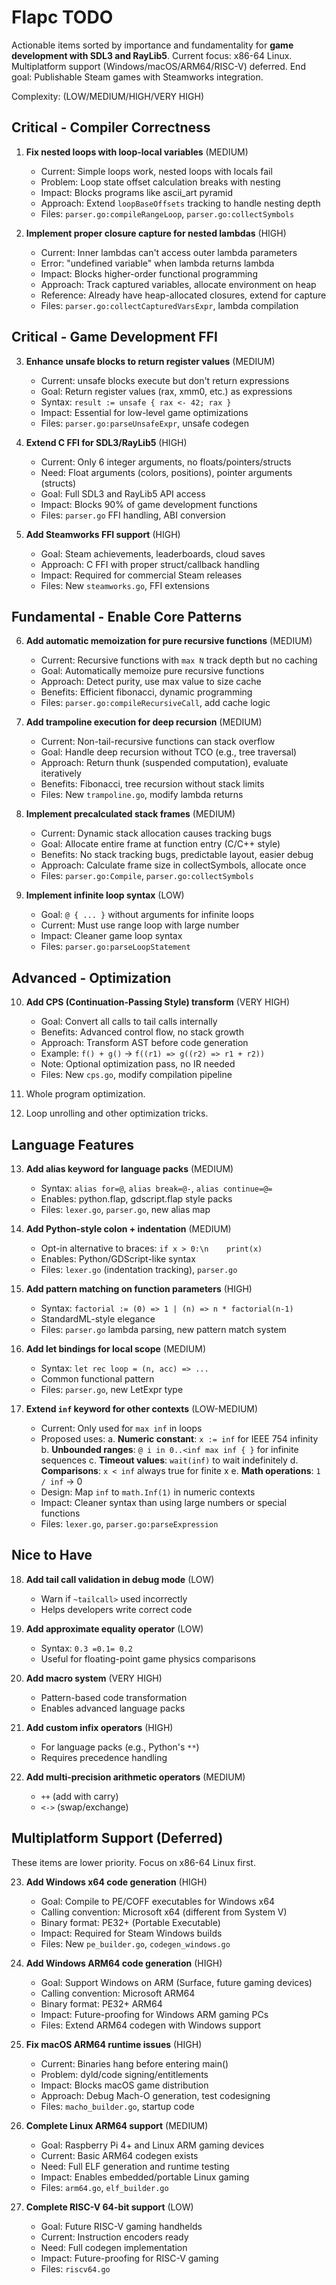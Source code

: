# Flapc TODO

Actionable items sorted by importance and fundamentality for **game development with SDL3 and RayLib5**.
Current focus: x86-64 Linux. Multiplatform support (Windows/macOS/ARM64/RISC-V) deferred.
End goal: Publishable Steam games with Steamworks integration.

Complexity: (LOW/MEDIUM/HIGH/VERY HIGH)

## Critical - Compiler Correctness

1. **Fix nested loops with loop-local variables** (MEDIUM)
   - Current: Simple loops work, nested loops with locals fail
   - Problem: Loop state offset calculation breaks with nesting
   - Impact: Blocks programs like ascii_art pyramid
   - Approach: Extend `loopBaseOffsets` tracking to handle nesting depth
   - Files: `parser.go:compileRangeLoop`, `parser.go:collectSymbols`

2. **Implement proper closure capture for nested lambdas** (HIGH)
   - Current: Inner lambdas can't access outer lambda parameters
   - Error: "undefined variable" when lambda returns lambda
   - Impact: Blocks higher-order functional programming
   - Approach: Track captured variables, allocate environment on heap
   - Reference: Already have heap-allocated closures, extend for capture
   - Files: `parser.go:collectCapturedVarsExpr`, lambda compilation

## Critical - Game Development FFI

3. **Enhance unsafe blocks to return register values** (MEDIUM)
   - Current: unsafe blocks execute but don't return expressions
   - Goal: Return register values (rax, xmm0, etc.) as expressions
   - Syntax: `result := unsafe { rax <- 42; rax }`
   - Impact: Essential for low-level game optimizations
   - Files: `parser.go:parseUnsafeExpr`, unsafe codegen

4. **Extend C FFI for SDL3/RayLib5** (HIGH)
   - Current: Only 6 integer arguments, no floats/pointers/structs
   - Need: Float arguments (colors, positions), pointer arguments (structs)
   - Goal: Full SDL3 and RayLib5 API access
   - Impact: Blocks 90% of game development functions
   - Files: `parser.go` FFI handling, ABI conversion

5. **Add Steamworks FFI support** (HIGH)
   - Goal: Steam achievements, leaderboards, cloud saves
   - Approach: C FFI with proper struct/callback handling
   - Impact: Required for commercial Steam releases
   - Files: New `steamworks.go`, FFI extensions

## Fundamental - Enable Core Patterns

6. **Add automatic memoization for pure recursive functions** (MEDIUM)
   - Current: Recursive functions with `max N` track depth but no caching
   - Goal: Automatically memoize pure recursive functions
   - Approach: Detect purity, use max value to size cache
   - Benefits: Efficient fibonacci, dynamic programming
   - Files: `parser.go:compileRecursiveCall`, add cache logic

7. **Add trampoline execution for deep recursion** (MEDIUM)
   - Current: Non-tail-recursive functions can stack overflow
   - Goal: Handle deep recursion without TCO (e.g., tree traversal)
   - Approach: Return thunk (suspended computation), evaluate iteratively
   - Benefits: Fibonacci, tree recursion without stack limits
   - Files: New `trampoline.go`, modify lambda returns

8. **Implement precalculated stack frames** (MEDIUM)
   - Current: Dynamic stack allocation causes tracking bugs
   - Goal: Allocate entire frame at function entry (C/C++ style)
   - Benefits: No stack tracking bugs, predictable layout, easier debug
   - Approach: Calculate frame size in collectSymbols, allocate once
   - Files: `parser.go:Compile`, `parser.go:collectSymbols`

9. **Implement infinite loop syntax** (LOW)
   - Goal: `@ { ... }` without arguments for infinite loops
   - Current: Must use range loop with large number
   - Impact: Cleaner game loop syntax
   - Files: `parser.go:parseLoopStatement`

## Advanced - Optimization

10. **Add CPS (Continuation-Passing Style) transform** (VERY HIGH)
    - Goal: Convert all calls to tail calls internally
    - Benefits: Advanced control flow, no stack growth
    - Approach: Transform AST before code generation
    - Example: `f() + g()` → `f((r1) => g((r2) => r1 + r2))`
    - Note: Optional optimization pass, no IR needed
    - Files: New `cps.go`, modify compilation pipeline

11. Whole program optimization.

12. Loop unrolling and other optimization tricks.

## Language Features

13. **Add alias keyword for language packs** (MEDIUM)
    - Syntax: `alias for=@`, `alias break=@-`, `alias continue=@=`
    - Enables: python.flap, gdscript.flap style packs
    - Files: `lexer.go`, `parser.go`, new alias map

14. **Add Python-style colon + indentation** (MEDIUM)
    - Opt-in alternative to braces: `if x > 0:\n    print(x)`
    - Enables: Python/GDScript-like syntax
    - Files: `lexer.go` (indentation tracking), `parser.go`

15. **Add pattern matching on function parameters** (HIGH)
    - Syntax: `factorial := (0) => 1 | (n) => n * factorial(n-1)`
    - StandardML-style elegance
    - Files: `parser.go` lambda parsing, new pattern match system

16. **Add let bindings for local scope** (MEDIUM)
    - Syntax: `let rec loop = (n, acc) => ...`
    - Common functional pattern
    - Files: `parser.go`, new LetExpr type

17. **Extend `inf` keyword for other contexts** (LOW-MEDIUM)
    - Current: Only used for `max inf` in loops
    - Proposed uses:
      a. **Numeric constant**: `x := inf` for IEEE 754 infinity
      b. **Unbounded ranges**: `@ i in 0..<inf max inf { }` for infinite sequences
      c. **Timeout values**: `wait(inf)` to wait indefinitely
      d. **Comparisons**: `x < inf` always true for finite x
      e. **Math operations**: `1 / inf` → 0
    - Design: Map `inf` to `math.Inf(1)` in numeric contexts
    - Impact: Cleaner syntax than using large numbers or special functions
    - Files: `lexer.go`, `parser.go:parseExpression`

## Nice to Have

18. **Add tail call validation in debug mode** (LOW)
    - Warn if `~tailcall>` used incorrectly
    - Helps developers write correct code

19. **Add approximate equality operator** (LOW)
    - Syntax: `0.3 =0.1= 0.2`
    - Useful for floating-point game physics comparisons

20. **Add macro system** (VERY HIGH)
    - Pattern-based code transformation
    - Enables advanced language packs

21. **Add custom infix operators** (HIGH)
    - For language packs (e.g., Python's `**`)
    - Requires precedence handling

22. **Add multi-precision arithmetic operators** (MEDIUM)
    - `++` (add with carry)
    - `<->` (swap/exchange)

## Multiplatform Support (Deferred)

These items are lower priority. Focus on x86-64 Linux first.

23. **Add Windows x64 code generation** (HIGH)
    - Goal: Compile to PE/COFF executables for Windows x64
    - Calling convention: Microsoft x64 (different from System V)
    - Binary format: PE32+ (Portable Executable)
    - Impact: Required for Steam Windows builds
    - Files: New `pe_builder.go`, `codegen_windows.go`

24. **Add Windows ARM64 code generation** (HIGH)
    - Goal: Support Windows on ARM (Surface, future gaming devices)
    - Calling convention: Microsoft ARM64
    - Binary format: PE32+ ARM64
    - Impact: Future-proofing for Windows ARM gaming PCs
    - Files: Extend ARM64 codegen with Windows support

25. **Fix macOS ARM64 runtime issues** (HIGH)
    - Current: Binaries hang before entering main()
    - Problem: dyld/code signing/entitlements
    - Impact: Blocks macOS game distribution
    - Approach: Debug Mach-O generation, test codesigning
    - Files: `macho_builder.go`, startup code

26. **Complete Linux ARM64 support** (MEDIUM)
    - Goal: Raspberry Pi 4+ and Linux ARM gaming devices
    - Current: Basic ARM64 codegen exists
    - Need: Full ELF generation and runtime testing
    - Impact: Enables embedded/portable Linux gaming
    - Files: `arm64.go`, `elf_builder.go`

27. **Complete RISC-V 64-bit support** (LOW)
    - Goal: Future RISC-V gaming handhelds
    - Current: Instruction encoders ready
    - Need: Full codegen implementation
    - Impact: Future-proofing for RISC-V gaming
    - Files: `riscv64.go`
